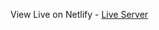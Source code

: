 View Live on Netlify - [Live Server](https://683159b16d9593fed6661fcf--fluffy-lollipop-eced9b.netlify.app/)
